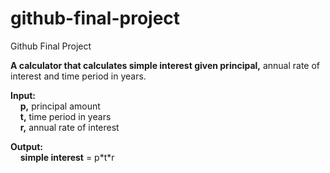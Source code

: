 # github-final-project
Github Final Project

**A calculator that calculates simple interest given principal,** annual rate of interest and time period in years.

**Input:**  
&nbsp;&nbsp;&nbsp;&nbsp;**p,** principal amount  
&nbsp;&nbsp;&nbsp;&nbsp;**t,** time period in years  
&nbsp;&nbsp;&nbsp;&nbsp;**r,** annual rate of interest  

**Output:**  
&nbsp;&nbsp;&nbsp;&nbsp;**simple interest** = p\*t\*r
